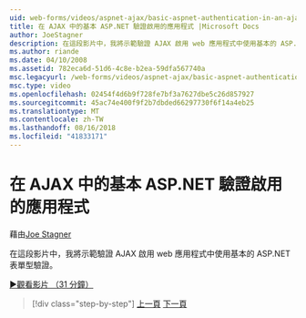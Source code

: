 ```yaml
---
uid: web-forms/videos/aspnet-ajax/basic-aspnet-authentication-in-an-ajax-enabled-application
title: 在 AJAX 中的基本 ASP.NET 驗證啟用的應用程式 |Microsoft Docs
author: JoeStagner
description: 在這段影片中，我將示範驗證 AJAX 啟用 web 應用程式中使用基本的 ASP.NET 表單型驗證。
ms.author: riande
ms.date: 04/10/2008
ms.assetid: 782eca6d-51d6-4c8e-b2ea-59dfa567740a
msc.legacyurl: /web-forms/videos/aspnet-ajax/basic-aspnet-authentication-in-an-ajax-enabled-application
msc.type: video
ms.openlocfilehash: 02454f4d6b9f728fe7bf3a7627dbe5c26d857927
ms.sourcegitcommit: 45ac74e400f9f2b7dbded66297730f6f14a4eb25
ms.translationtype: MT
ms.contentlocale: zh-TW
ms.lasthandoff: 08/16/2018
ms.locfileid: "41833171"
---
```

<a name="basic-aspnet-authentication-in-an-ajax-enabled-application"></a>在 AJAX 中的基本 ASP.NET 驗證啟用的應用程式
====================
藉由[Joe Stagner](https://github.com/JoeStagner)

在這段影片中，我將示範驗證 AJAX 啟用 web 應用程式中使用基本的 ASP.NET 表單型驗證。

[&#9654;觀看影片 （31 分鐘）](https://channel9.msdn.com/Blogs/ASP-NET-Site-Videos/basic-aspnet-authentication-in-an-ajax-enabled-application)

> [!div class="step-by-step"]
> [上一頁](implement-infinite-data-patterns-in-ajax.md)
> [下一頁](how-to-dynamically-change-css-using-the-aspnet-ajax-updatepanel.md)
